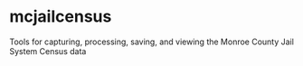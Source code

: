 mcjailcensus
============

Tools for capturing, processing, saving, and viewing the Monroe County Jail System Census data
